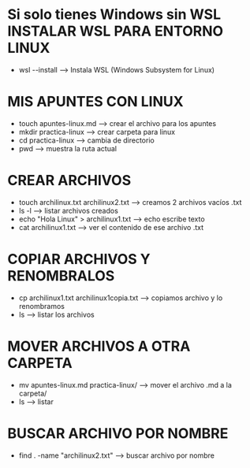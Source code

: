 # Si solo tienes Windows sin WSL INSTALAR WSL PARA ENTORNO LINUX
- wsl --install   -->  Instala WSL (Windows Subsystem for Linux)

# MIS APUNTES CON LINUX
- touch apuntes-linux.md  --> crear el archivo para los apuntes
- mkdir practica-linux   --> crear carpeta para linux
- cd practica-linux   --> cambia de directorio
- pwd --> muestra la ruta actual

# CREAR ARCHIVOS
- touch archilinux.txt archilinux2.txt  --> creamos 2 archivos vacíos .txt
- ls -l  --> listar archivos creados
- echo "Hola Linux" > archilinux1.txt  --> echo escribe texto
- cat archilinux1.txt  --> ver el contenido de ese archivo .txt

# COPIAR ARCHIVOS Y RENOMBRALOS
- cp archilinux1.txt archilinux1copia.txt --> copiamos archivo y lo renombramos
- ls  --> listar los archivos

# MOVER ARCHIVOS A OTRA CARPETA
- mv apuntes-linux.md practica-linux/   --> mover el archivo .md a la carpeta/
- ls  --> listar

# BUSCAR ARCHIVO POR NOMBRE
- find . -name "archilinux2.txt"  --> buscar archivo por nombre




